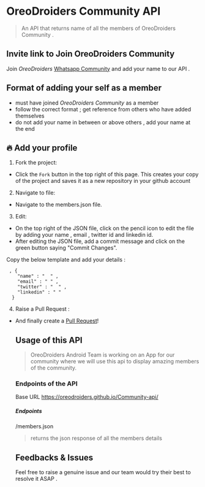 # OreoDroiders Community API
> An API  that returns name of all the  members of OreoDroiders Community .



## Invite link to Join OreoDroiders Community
Join *OreoDroiders* [Whatsapp Community](https://chat.whatsapp.com/GtW7GwySGDhCk7KtNGiHMO) and add your  name to our API .


## Format of adding your self as a member
- must have joined *OreoDroiders Community* as a member
- follow the correct format ; get reference from others who have added themselves
-  do not add your name  in between or above others , add your name at the end
 
## 🔥 Add your profile

1. Fork the project:

- Click the `Fork` button in the top right of this page. This creates  your copy of the project and saves it as a new repository in your github account

2. Navigate to file:

- Navigate to the members.json file.

3. Edit:

- On the top right of the JSON file, click on the pencil icon to edit the file by adding your name , email , twitter id and linkedin id.
- After editing the JSON file, add a commit message and click on the green button saying "Commit Changes". 

Copy the below template and add your details :

```
 , {
    "name" : "  " ,
    "email" : " " ,
    "twitter" : "  " ,
    "linkedin" : " " 
  } 
  ```
  4. Raise a Pull Request :

- And finally create a [Pull Request](https://help.github.com/en/github/collaborating-with-issues-and-pull-requests/creating-a-pull-request)!
  
  ## Usage of this API
  > OreoDroiders Android Team is working on an App for our community where we will use this api to display amazing members of the community.
  
  ### Endpoints of the API
  
  Base URL 
  https://oreodroiders.github.io/Community-api/
  
  ##### Endpoints
  
  /members.json
  > returns the json response of all the members details
  
  
  ## Feedbacks & Issues
  
  Feel free to raise a genuine issue and our team would try their best to resolve it ASAP .
